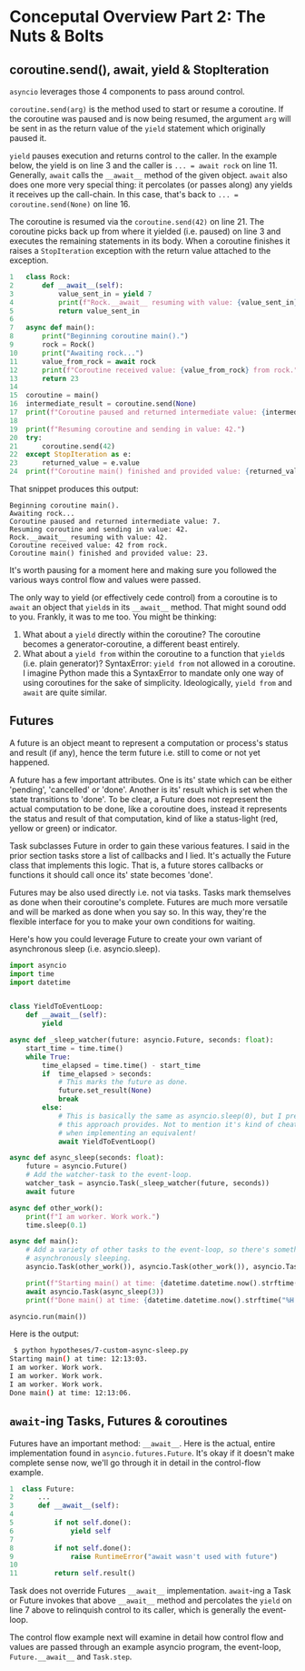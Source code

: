 # Conceputal Overview Part 2: The Nuts & Bolts

## coroutine.send(), await, yield & StopIteration

`asyncio` leverages those 4 components to pass around control.

`coroutine.send(arg)` is the method used to start or resume a coroutine. If the coroutine was paused and is now being resumed, the argument `arg` will be sent in as the return value of the `yield` statement which originally paused it. 

`yield` pauses execution and returns control to the caller. In the example below, the yield is on line 3 and the caller is `... = await rock` on line 11. Generally, `await` calls the `__await__` method of the given object. `await` also does one more very special thing: it percolates (or passes along) any yields it receives up the call-chain. In this case, that's back to `... = coroutine.send(None)` on line 16. 

The coroutine is resumed via the `coroutine.send(42)` on line 21. The coroutine picks back up from where it yielded (i.e. paused) on line 3 and executes the remaining statements in its body. When a coroutine finishes it raises a `StopIteration` exception with the return value attached to the exception.

```python
1   class Rock:
2       def __await__(self):
3           value_sent_in = yield 7
4           print(f"Rock.__await__ resuming with value: {value_sent_in}.")
5           return value_sent_in
6   
7   async def main():
8       print("Beginning coroutine main().")
9       rock = Rock()
10      print("Awaiting rock...")
11      value_from_rock = await rock
12      print(f"Coroutine received value: {value_from_rock} from rock.")     
13      return 23
14  
15  coroutine = main()
16  intermediate_result = coroutine.send(None)
17  print(f"Coroutine paused and returned intermediate value: {intermediate_result}.")
18   
19  print(f"Resuming coroutine and sending in value: 42.")
20  try:
21      coroutine.send(42)
22  except StopIteration as e:
23      returned_value = e.value
24  print(f"Coroutine main() finished and provided value: {returned_value}.")
```

That snippet produces this output:
```
Beginning coroutine main().
Awaiting rock...
Coroutine paused and returned intermediate value: 7.
Resuming coroutine and sending in value: 42.
Rock.__await__ resuming with value: 42.
Coroutine received value: 42 from rock.
Coroutine main() finished and provided value: 23.
```

It's worth pausing for a moment here and making sure you followed the various ways control flow and values were passed.

The only way to yield (or effectively cede control) from a coroutine is to `await` an object that `yield`s in its `__await__` method. That might sound odd to you. Frankly, it was to me too. You might be thinking:
1. What about a `yield` directly within the coroutine? The coroutine becomes a generator-coroutine, a different beast entirely.
2. What about a `yield from` within the coroutine to a function that `yield`s (i.e. plain generator)? SyntaxError: `yield from` not allowed in a coroutine. I imagine Python made this a SyntaxError to mandate only one way of using coroutines for the sake of simplicity. Ideologically, `yield from` and `await` are quite similar.

## Futures

A future is an object meant to represent a computation or process's status and result (if any), hence the term future i.e. still to come or not yet happened. 

A future has a few important attributes. One is its' state which can be either 'pending', 'cancelled' or 'done'. Another is its' result which is set when the state transitions to 'done'. To be clear, a Future does not represent the actual computation to be done, like a coroutine does, instead it represents the status and result of that computation, kind of like a status-light (red, yellow or green) or indicator. 

Task subclasses Future in order to gain these various features. I said in the prior section tasks store a list of callbacks and I lied. It's actually the Future class that implements this logic. That is, a future stores callbacks or functions it should call once its' state becomes 'done'.

Futures may be also used directly i.e. not via tasks. Tasks mark themselves as done when their coroutine's complete. Futures are much more versatile and will be marked as done when you say so. In this way, they're the flexible interface for you to make your own conditions for waiting.

Here's how you could leverage Future to create your own variant of asynchronous sleep (i.e. asyncio.sleep).

```python
import asyncio
import time
import datetime


class YieldToEventLoop:
    def __await__(self):
        yield

async def _sleep_watcher(future: asyncio.Future, seconds: float):
    start_time = time.time()
    while True:
        time_elapsed = time.time() - start_time
        if  time_elapsed > seconds:
            # This marks the future as done.
            future.set_result(None)
            break
        else:
            # This is basically the same as asyncio.sleep(0), but I prefer the clarity
            # this approach provides. Not to mention it's kind of cheating to use asyncio.sleep
            # when implementing an equivalent!
            await YieldToEventLoop()

async def async_sleep(seconds: float):
    future = asyncio.Future()
    # Add the watcher-task to the event-loop.
    watcher_task = asyncio.Task(_sleep_watcher(future, seconds))
    await future

async def other_work():
    print(f"I am worker. Work work.")
    time.sleep(0.1)

async def main():
    # Add a variety of other tasks to the event-loop, so there's something to do while
    # asynchronously sleeping.
    asyncio.Task(other_work()), asyncio.Task(other_work()), asyncio.Task(other_work())

    print(f"Starting main() at time: {datetime.datetime.now().strftime("%H:%M:%S")}.")
    await asyncio.Task(async_sleep(3))
    print(f"Done main() at time: {datetime.datetime.now().strftime("%H:%M:%S")}.")

asyncio.run(main())
```

Here is the output:
```bash
 $ python hypotheses/7-custom-async-sleep.py
Starting main() at time: 12:13:03.
I am worker. Work work.
I am worker. Work work.
I am worker. Work work.
Done main() at time: 12:13:06.
```

## `await`-ing Tasks, Futures & coroutines

Futures have an important method: `__await__`. Here is the actual, entire implementation found in `asyncio.futures.Future`. It's okay if it doesn't make complete sense now, we'll go through it in detail in the control-flow example.

```python
1  class Future:
2      ...
3      def __await__(self):
4      
5          if not self.done():
6              yield self
7        
8          if not self.done():
9              raise RuntimeError("await wasn't used with future")
10        
11         return self.result()
```

Task does not override Futures `__await__` implementation. `await`-ing a Task or Future invokes that above `__await__` method and percolates the `yield` on line 7 above to relinquish control to its caller, which is generally the event-loop.

The control flow example next will examine in detail how control flow and values are passed through an example asyncio program, the event-loop, `Future.__await__` and `Task.step`. 


